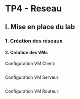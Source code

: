 #   TP4 - Reseau
## I. Mise en place du lab

### 1. Création des réseaux
#### 2. Création des VMs

Configuration VM Client:

```
```

Configuration VM Serveur:

```
```

Configuration VM Routeur:

```
```
<!--stackedit_data:
eyJoaXN0b3J5IjpbMTU2NTMxODMxNywtMjAxMzU3Nzk3Ml19
-->